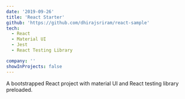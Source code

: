 ```yaml
---
date: '2019-09-26'
title: 'React Starter'
github: 'https://github.com/dhirajsriram/react-sample'
tech:
  - React
  - Material UI
  - Jest
  - React Testing Library

company: ''
showInProjects: false
---
```


A bootstrapped React project with material UI and React testing library preloaded.
